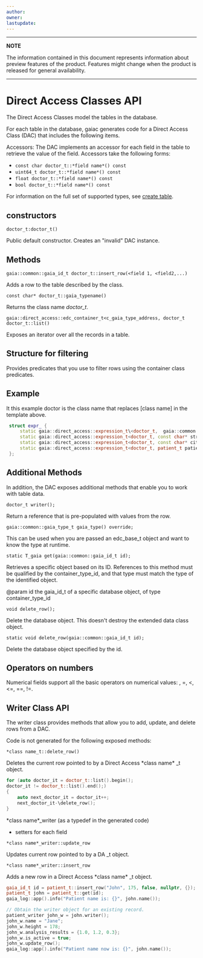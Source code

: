 ```yaml
---
author: 
owner: 
lastupdate: 
---
```


---

**NOTE**

The information contained in this document represents information about preview features of the product. Features might change when the product is released for general availability.

---

# Direct Access Classes API

The Direct Access Classes model the tables in the database.

For each table in the database, gaiac generates code for a Direct Access Class (DAC) that includes the following items.

Accessors: The DAC implements an accessor for each field in the table to retrieve the value of the field. Accessors take the following forms:

* `const char doctor_t::*field name*() const`
* `uint64_t doctor_t::*field name*() const`
* `float doctor_t::*field name*() const`
* `bool doctor_t::*field name*() const`

For information on the full set of supported types, see [create table](ddl-create-table.md).

## constructors

`doctor_t:doctor_t()`

Public default constructor. Creates an "invalid" DAC instance.

## Methods

`gaia::common::gaia_id_t doctor_t::insert_row(<field 1, <field2,...)`

Adds a row to the table described by the class.

`const char* doctor_t::gaia_typename()`

Returns the class name *doctor_t*.

`gaia::direct_access::edc_container_t<c_gaia_type_address, doctor_t doctor_t::list()`

Exposes an iterator over all the records in a table.

## Structure for filtering

Provides predicates that you use to filter rows using the container class predicates.

## Example

It this example doctor is the class name that replaces \[class name\] in the template above.

```c++
 struct expr_ {
     static gaia::direct_access::expression_t\<doctor_t,  gaia::common::gaia_id_t gaia_id;
     static gaia::direct_access::expression_t<doctor_t, const char* street;
     static gaia::direct_access::expression_t<doctor_t, const char* city;
     static gaia::direct_access::expression_t<doctor_t, patient_t patient;
 };
```

## Additional Methods

In addition, the DAC exposes additional methods that enable you to work with table data.

`doctor_t writer();`

Return a reference that is pre-populated with values from the row.

`gaia::common::gaia_type_t gaia_type() override;`

This can be used when you are passed an edc_base_t object and want to know the type at runtime.

`static T_gaia get(gaia::common::gaia_id_t id);`

Retrieves a specific object based on its ID. References to this method must be qualified by the container_type_id, and that type must match the type of the identified object.

@param id the gaia_id_t of a specific database object, of type container_type_id

`void delete_row();`

Delete the database object. This doesn\'t destroy the extended data class object.

`static void delete_row(gaia::common::gaia_id_t id);`

Delete the database object specified by the id.

## Operators on numbers

Numerical fields support all the basic operators on numerical values: \, \=, \<, \<=, ==, !=.

## Writer Class API

The writer class provides methods that allow you to add, update, and delete rows from a DAC.

Code is not generated for the following exposed methods:

`*class name_t::delete_row()`

Deletes the current row pointed to by a Direct Access \*class name\* \_t object.

```c++
for (auto doctor_it = doctor_t::list().begin();
doctor_it != doctor_t::list().end();)
{
    auto next_doctor_it = doctor_it++;
    next_doctor_it-\delete_row();
}
```

\*class name\*\_writer (as a typedef in the generated code)

* setters for each field

`*class name*_writer::update_row`

Updates current row pointed to by a DA \_t object.

`*class name*_writer::insert_row`

Adds a new row in a Direct Access \*class name\* \_t object.

```c++
gaia_id_t id = patient_t::insert_row("John", 175, false, nullptr, {});
patient_t john = patient_t::get(id);
gaia_log::app().info("Patient name is: {}", john.name());

// Obtain the writer object for an existing record.
patient_writer john_w = john.writer();
john_w.name = "Jane";
john_w.height = 178;
john_w.analysis_results = {1.0, 1.2, 0.3};
john_w.is_active = true;
john_w.update_row();
gaia_log::app().info("Patient name now is: {}", john.name());
```